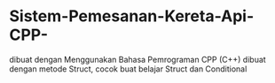 # Sistem-Pemesanan-Kereta-Api-CPP-
dibuat dengan Menggunakan Bahasa Pemrograman CPP (C++)  dibuat dengan metode Struct, cocok buat belajar Struct dan Conditional 
